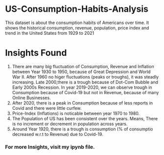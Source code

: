 # US-Consumption-Habits-Analysis

This dataset is about the consumption habits of Americans over time. It shows the historical consumption, revenue, population, price index and trend in the United States from 1929 to 2021

# Insights Found
1. There are many big fluctuation of Consumption, Revenue and Inflation between Year 1930 to 1950, because of Great Depression and World War II. After 1960 no higer fluctuations (peaks or troughs), it was steadly increasing. Late 2000,there is a trough because of Dot-Com Bubble and Early 2000s Recession. In year 2019-2020, we can observe trough in Consumption because of Covid-19 but not in Revenue, because of many Online Businesses.
2. After 2020, there is a peak in Consumption because of less reports in Covid and there were little curfew.
3. Price-Index (Inflations) is noticable between year 1970 to 1980.
4. The Population of US has been consistent over the years. Means, There is no increment or decrement in population across years.
5. Around Year 1920, there is a trough is consumption (% of consumptio decreased w.r.t to Revenue) due to Covid-19.
### For more Insights, visit my ipynb file.
